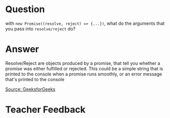 # Question
with `new Promise((resolve, reject) => {...})`, what do the arguments that you pass into `resolve/reject` do?

# Answer
Resolve/Reject are objects produced by a promise, that tell you whether a promise was either fulfilled or rejected. This could be a simple string that is printed to the console when a promise runs smoothly, or an error message that's printed to the console 

[Source: GeeksforGeeks](https://www.geeksforgeeks.org/javascript-promise-resolve-method/)

# Teacher Feedback